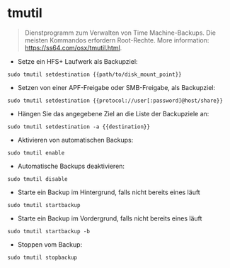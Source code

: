 # tmutil

> Dienstprogramm zum Verwalten von Time Machine-Backups. Die meisten Kommandos erfordern Root-Rechte.
> More information: <https://ss64.com/osx/tmutil.html>.

- Setze ein HFS+ Laufwerk als Backupziel:

`sudo tmutil setdestination {{path/to/disk_mount_point}}`

- Setzen von einer APF-Freigabe oder SMB-Freigabe, als Backupziel:

`sudo tmutil setdestination {{protocol://user[:password]@host/share}}`

- Hängen Sie das angegebene Ziel an die Liste der Backupziele an:

`sudo tmutil setdestination -a {{destination}}`

- Aktivieren von automatischen Backups:

`sudo tmutil enable`

- Automatische Backups deaktivieren:

`sudo tmutil disable`

- Starte ein Backup im Hintergrund, falls nicht bereits eines läuft

`sudo tmutil startbackup`

- Starte ein Backup im Vordergrund, falls nicht bereits eines läuft

`sudo tmutil startbackup -b`

- Stoppen vom Backup:

`sudo tmutil stopbackup`
